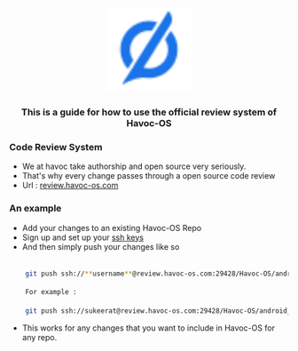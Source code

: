 <h3 align="center"><img src="https://github.com/SukeeratSG/dump-public/blob/iron/Assets/havoc_favicon.svg" width="30%" height="30%"></h3>
<h3  align="center">This is a guide for how to use the official review system of Havoc-OS</h3>

###  Code Review System

- We at havoc take authorship and open source very seriously.
- That's why every change passes through  a open source code review
- Url : [review.havoc-os.com](https://review.havoc-os.com)

###  An example

- Add your changes to an existing Havoc-OS Repo
- Sign up and set up your [ssh keys](https://docs.github.com/en/authentication/connecting-to-github-with-ssh/generating-a-new-ssh-key-and-adding-it-to-the-ssh-agent)
- And then simply push your changes like so

```bash
    
    git push ssh://**username**@review.havoc-os.com:29428/Havoc-OS/android_**XXX** HEAD:refs/for/**version**%topic=**topic**

    For example :

    git push ssh://sukeerat@review.havoc-os.com:29428/Havoc-OS/android_frameowrks_base HEAD:refs/for/eleven%topic=Flashlightoncall

```

- This works for any changes that you want to include in Havoc-OS for any repo.